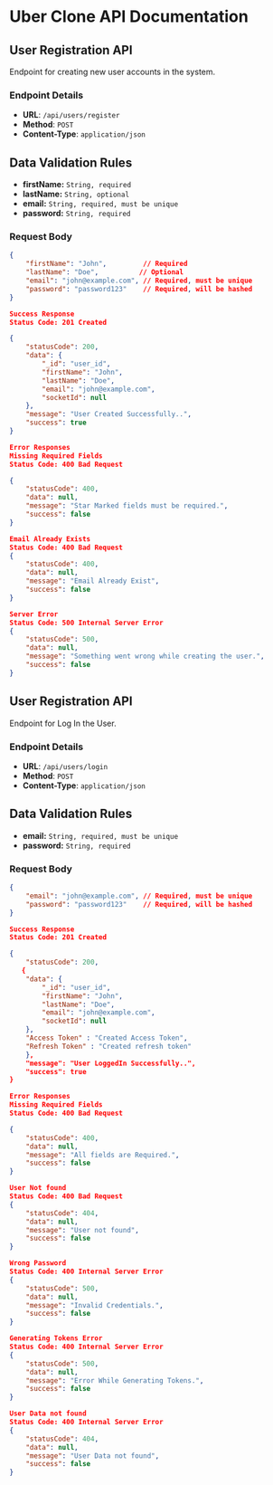 # Uber Clone API Documentation

## User Registration API

Endpoint for creating new user accounts in the system.

### Endpoint Details

- **URL**: `/api/users/register`
- **Method**: `POST`
- **Content-Type**: `application/json`

## Data Validation Rules
- **firstName:** `String, required`
- **lastName:** `String, optional`
- **email:** `String, required, must be unique`
- **password:** `String, required`

### Request Body

```json
{
    "firstName": "John",         // Required
    "lastName": "Doe",          // Optional
    "email": "john@example.com", // Required, must be unique
    "password": "password123"    // Required, will be hashed
}

Success Response
Status Code: 201 Created

{
    "statusCode": 200,
    "data": {
        "_id": "user_id",
        "firstName": "John",
        "lastName": "Doe",
        "email": "john@example.com",
        "socketId": null
    },
    "message": "User Created Successfully..",
    "success": true
}

Error Responses
Missing Required Fields
Status Code: 400 Bad Request

{
    "statusCode": 400,
    "data": null,
    "message": "Star Marked fields must be required.",
    "success": false
}

Email Already Exists
Status Code: 400 Bad Request
{
    "statusCode": 400,
    "data": null,
    "message": "Email Already Exist",
    "success": false
}

Server Error
Status Code: 500 Internal Server Error
{
    "statusCode": 500,
    "data": null,
    "message": "Something went wrong while creating the user.",
    "success": false
}
```
## User Registration API

Endpoint for Log In the User.

### Endpoint Details

- **URL**: `/api/users/login`
- **Method**: `POST`
- **Content-Type**: `application/json`

## Data Validation Rules
- **email:** `String, required, must be unique`
- **password:** `String, required`

### Request Body

```json
{
    "email": "john@example.com", // Required, must be unique
    "password": "password123"    // Required, will be hashed
}

Success Response
Status Code: 201 Created

{
    "statusCode": 200,
   { 
    "data": {
        "_id": "user_id",
        "firstName": "John",
        "lastName": "Doe",
        "email": "john@example.com",
        "socketId": null
    },
    "Access Token" : "Created Access Token",
    "Refresh Token" : "Created refresh token"
    },
    "message": "User LoggedIn Successfully..",
    "success": true
}

Error Responses
Missing Required Fields
Status Code: 400 Bad Request

{
    "statusCode": 400,
    "data": null,
    "message": "All fields are Required.",
    "success": false
}

User Not found
Status Code: 400 Bad Request
{
    "statusCode": 404,
    "data": null,
    "message": "User not found",
    "success": false
}

Wrong Password
Status Code: 400 Internal Server Error
{
    "statusCode": 500,
    "data": null,
    "message": "Invalid Credentials.",
    "success": false
}

Generating Tokens Error
Status Code: 400 Internal Server Error
{
    "statusCode": 500,
    "data": null,
    "message": "Error While Generating Tokens.",
    "success": false
}

User Data not found
Status Code: 400 Internal Server Error
{
    "statusCode": 404,
    "data": null,
    "message": "User Data not found",
    "success": false
}
```